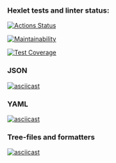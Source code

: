 ### Hexlet tests and linter status:
[![Actions Status](https://github.com/karanice/python-project-50/actions/workflows/hexlet-check.yml/badge.svg)](https://github.com/karanice/python-project-50/actions)

[![Maintainability](https://api.codeclimate.com/v1/badges/f661dd907776578271f9/maintainability)](https://codeclimate.com/github/karanice/python-project-50/maintainability)

[![Test Coverage](https://api.codeclimate.com/v1/badges/f661dd907776578271f9/test_coverage)](https://codeclimate.com/github/karanice/python-project-50/test_coverage)

### JSON

[![asciicast](https://asciinema.org/a/698204.svg)](https://asciinema.org/a/698204)

### YAML

[![asciicast](https://asciinema.org/a/698863.svg)](https://asciinema.org/a/698863)

### Tree-files and formatters

[![asciicast](https://asciinema.org/a/705067.svg)](https://asciinema.org/a/705067)
